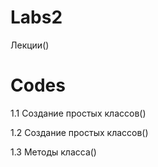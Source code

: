 # Labs2
Лекции()
# Codes
1.1 Создание простых классов()

1.2 Создание простых классов()

1.3 Методы класса()

